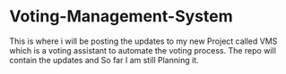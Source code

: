# Voting-Management-System
This is where i will be posting the updates to my new Project called VMS which is a voting assistant to automate the voting process. The repo will contain the updates and So far I am still Planning it.
